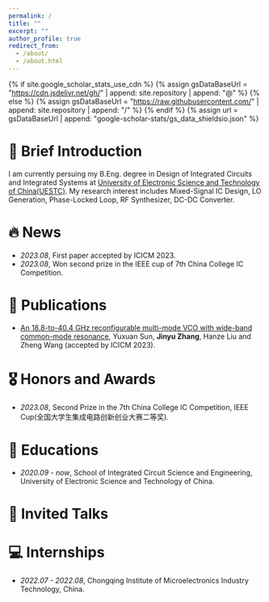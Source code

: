 ```yaml
---
permalink: /
title: ""
excerpt: ""
author_profile: true
redirect_from: 
  - /about/
  - /about.html
---
```


{% if site.google_scholar_stats_use_cdn %}
{% assign gsDataBaseUrl = "https://cdn.jsdelivr.net/gh/" | append: site.repository | append: "@" %}
{% else %}
{% assign gsDataBaseUrl = "https://raw.githubusercontent.com/" | append: site.repository | append: "/" %}
{% endif %}
{% assign url = gsDataBaseUrl | append: "google-scholar-stats/gs_data_shieldsio.json" %}

<span class='anchor' id='about-me'></span>

# 📢 Brief Introduction

I am currently persuing my B.Eng. degree in Design of Integrated Circuits and Integrated Systems at [University of Electronic Science and Technology of China(UESTC)](https://en.uestc.edu.cn/). 
My research interest includes Mixed-Signal IC Design, LO Generation, Phase-Locked Loop, RF Synthesizer, DC-DC Converter. 


# 🔥 News
- *2023.08*, First paper accepted by ICICM 2023.
- *2023.08*, Won second prize in the IEEE cup of 7th China College IC Competition.

# 📝 Publications 
- [An 18.8-to-40.4 GHz reconfigurable multi-mode VCO with wide-band common-mode resonance](https://ieeexplore.ieee.org/document/10365840), Yuxuan Sun, **Jinyu Zhang**, Hanze Liu and Zheng Wang (accepted by ICICM 2023).

# 🎖 Honors and Awards
- *2023.08*, Second Prize in the 7th China College IC Competition, IEEE Cup(全国大学生集成电路创新创业大赛二等奖).


# 📖 Educations
- *2020.09 - now*, School of Integrated Circuit Science and Engineering, University of Electronic Science and Technology of China. 
 

# 💬 Invited Talks


# 💻 Internships
- *2022.07 - 2022.08*, Chongqing Institute of Microelectronics Industry Technology, China.
